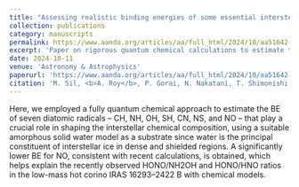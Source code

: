 ```yaml
---
title: "Assessing realistic binding energies of some essential interstellar radicals with amorphous solid water - A fully quantum chemical approach"
collection: publications
category: manuscripts
permalink: https://www.aanda.org/articles/aa/full_html/2024/10/aa51642-24/aa51642-24.html
excerpt: 'Paper on rigorous quantum chemical calculations to estimate the Binding Energy of seven diatomic radicals – CH, NH, OH, SH, CN, NS, and NO – with their astrochemical implication in modeling.'
date: 2024-10-11
venue: 'Astronomy & Astrophysics'
paperurl: 'https://www.aanda.org/articles/aa/full_html/2024/10/aa51642-24/aa51642-24.html'
citation: 'M. Sil, <b>A. Roy</b>, P. Gorai, N. Nakatani, T. Shimonishi, K. Furuya, N. Inostroza-Pino, P. Caselli and A. Das, A&A, 690 (2024) A252'
---
```


Here, we employed a fully quantum chemical approach to estimate the BE of seven diatomic radicals – CH, NH, OH, SH, CN, NS, and NO – that play a crucial role in shaping the interstellar chemical composition, using a suitable amorphous solid water model as a substrate since water is the principal constituent of interstellar ice in dense and shielded regions. A significantly lower BE for NO, consistent with recent calculations, is obtained, which helps explain the recently observed HONO/NH2OH and HONO/HNO ratios in the low-mass hot corino IRAS 16293–2422 B with chemical models.

